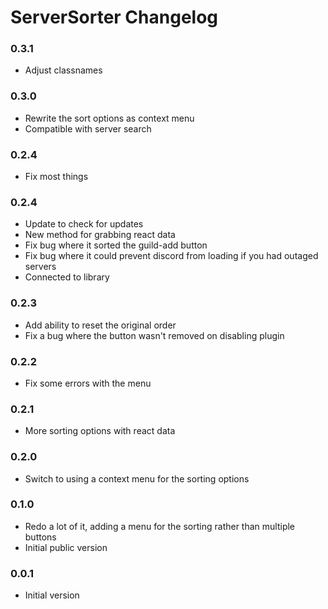 # ServerSorter Changelog

### 0.3.1

 - Adjust classnames

### 0.3.0

 - Rewrite the sort options as context menu
 - Compatible with server search

### 0.2.4

 - Fix most things

### 0.2.4

 - Update to check for updates
 - New method for grabbing react data
 - Fix bug where it sorted the guild-add button
 - Fix bug where it could prevent discord from loading if you had outaged servers
 - Connected to library

### 0.2.3

 - Add ability to reset the original order
 - Fix a bug where the button wasn't removed on disabling plugin

### 0.2.2

 - Fix some errors with the menu

### 0.2.1

 - More sorting options with react data

### 0.2.0

 - Switch to using a context menu for the sorting options

### 0.1.0

 - Redo a lot of it, adding a menu for the sorting rather than multiple buttons
 - Initial public version

### 0.0.1

 - Initial version